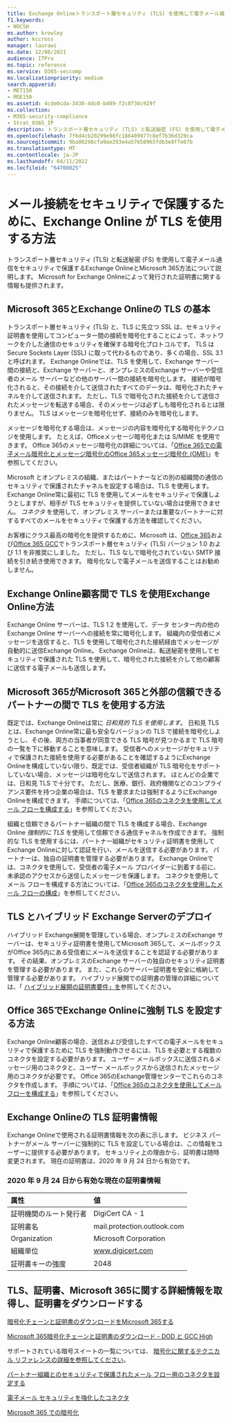 ```yaml
---
title: Exchange Onlineトランスポート層セキュリティ (TLS) を使用して電子メール接続をセキュリティで保護する方法
f1.keywords:
- NOCSH
ms.author: krowley
author: kccross
manager: laurawi
ms.date: 12/08/2021
audience: ITPro
ms.topic: reference
ms.service: O365-seccomp
ms.localizationpriority: medium
search.appverid:
- MET150
- MOE150
ms.assetid: 4cde0cda-3430-4dc0-b489-f2c0736c929f
ms.collection:
- M365-security-compliance
- Strat_O365_IP
description: トランスポート層セキュリティ (TLS) と転送秘密 (FS) を使用して電子メール通信をセキュリティで保護するExchange OnlineとMicrosoft 365方法について説明します。 Microsoft for Exchange Onlineによって発行された証明書に関する情報も取得します。
ms.openlocfilehash: 7f6d4cb20299e98fc186409977c8ef7b36d329ca
ms.sourcegitcommit: 9ba00298cfa9ae293e4a57650965fdb3e8ffe07b
ms.translationtype: MT
ms.contentlocale: ja-JP
ms.lasthandoff: 04/11/2022
ms.locfileid: "64760825"
---
```

# <a name="how-exchange-online-uses-tls-to-secure-email-connections"></a>メール接続をセキュリティで保護するために、Exchange Online が TLS を使用する方法

トランスポート層セキュリティ (TLS) と転送秘密 (FS) を使用して電子メール通信をセキュリティで保護するExchange OnlineとMicrosoft 365方法について説明します。 Microsoft for Exchange Onlineによって発行された証明書に関する情報も提供されます。
  
## <a name="tls-basics-for-microsoft-365-and-exchange-online"></a>Microsoft 365とExchange Onlineの TLS の基本

トランスポート層セキュリティ (TLS) と、TLS に先立つ SSL は、セキュリティ証明書を使用してコンピューター間の接続を暗号化することによって、ネットワークを介した通信のセキュリティを確保する暗号化プロトコルです。 TLS は Secure Sockets Layer (SSL) に取って代わるものであり、多くの場合、SSL 3.1 と呼ばれます。 Exchange Onlineでは、TLS を使用して、Exchange サーバー間の接続と、Exchange サーバーと、オンプレミスのExchange サーバーや受信者のメール サーバーなどの他のサーバー間の接続を暗号化します。 接続が暗号化されると、その接続を介して送信されたすべてのデータは、暗号化されたチャネルを介して送信されます。 ただし、TLS で暗号化された接続を介して送信されたメッセージを転送する場合、そのメッセージは必ずしも暗号化されるとは限りません。 TLS はメッセージを暗号化せず、接続のみを暗号化します。
  
メッセージを暗号化する場合は、メッセージの内容を暗号化する暗号化テクノロジを使用します。 たとえば、Officeメッセージ暗号化または S/MIME を使用できます。 Office 365のメッセージ暗号化の詳細については、「[Office 365での電子メール](email-encryption.md)[暗号化とメッセージ暗号化のOffice 365メッセージ暗号化 (OME)](ome.md)」を参照してください。
  
Microsoft とオンプレミスの組織、またはパートナーなどの別の組織間の通信のセキュリティで保護されたチャネルを設定する場合は、TLS を使用します。 Exchange Online常に最初に TLS を使用してメールをセキュリティで保護しようとしますが、相手が TLS セキュリティを提供していない場合は使用できません。 *コネクタ* を使用して、オンプレミス サーバーまたは重要なパートナーに対するすべてのメールをセキュリティで保護する方法を確認してください。

お客様にクラス最高の暗号化を提供するために、Microsoft は、[Office 365](tls-1.0-and-1.1-deprecation-for-office-365.md)および[Office 365 GCC](tls-1-2-in-office-365-gcc.md)でトランスポート層セキュリティ (TLS) バージョン 1.0 および 1.1 を非推奨にしました。 ただし、TLS なしで暗号化されていない SMTP 接続を引き続き使用できます。 暗号化なしで電子メールを送信することはお勧めしません。  
  
## <a name="how-exchange-online-uses-tls-between-exchange-online-customers"></a>Exchange Online顧客間で TLS を使用Exchange Online方法

Exchange Online サーバーは、TLS 1.2 を使用して、データ センター内の他のExchange Online サーバーへの接続を常に暗号化します。 組織内の受信者にメッセージを送信すると、TLS を使用して暗号化された接続経由でメッセージが自動的に送信Exchange Online。 Exchange Onlineは、転送秘密を使用してセキュリティで保護された TLS を使用して、暗号化された接続を介して他の顧客に送信する電子メールも送信します。
  
## <a name="how-microsoft-365-uses-tls-between-microsoft-365-and-external-trusted-partners"></a>Microsoft 365がMicrosoft 365と外部の信頼できるパートナーの間で TLS を使用する方法

既定では、Exchange Onlineは常に *日和見的 TLS を使用します*。 日和見 TLS とは、Exchange Online常に最も安全なバージョンの TLS で接続を暗号化しようとし、その後、両方の当事者が同意できる TLS 暗号が見つかるまで TLS 暗号の一覧を下に移動することを意味します。 受信者へのメッセージがセキュリティで保護された接続を使用する必要があることを確認するようにExchange Onlineを構成していない限り、既定では、受信者組織が TLS 暗号化をサポートしていない場合、メッセージは暗号化なしで送信されます。 ほとんどの企業では、日和見 TLS で十分です。 ただし、医療、銀行、政府機関などのコンプライアンス要件を持つ企業の場合は、TLS を要求または強制するようにExchange Onlineを構成できます。 手順については、「[Office 365のコネクタを使用してメール フローを構成する](/exchange/mail-flow-best-practices/use-connectors-to-configure-mail-flow/use-connectors-to-configure-mail-flow)」を参照してください。
  
組織と信頼できるパートナー組織の間で TLS を構成する場合、Exchange Online *強制的に TLS* を使用して信頼できる通信チャネルを作成できます。 強制的な TLS を使用するには、パートナー組織がセキュリティ証明書を使用してExchange Onlineに対して認証を行い、メールを送信する必要があります。 パートナーは、独自の証明書を管理する必要があります。 Exchange Onlineでは、コネクタを使用して、受信者の電子メール プロバイダーに到着する前に、未承認のアクセスから送信したメッセージを保護します。 コネクタを使用してメール フローを構成する方法については、「[Office 365のコネクタを使用したメール フローの構成](/exchange/mail-flow-best-practices/use-connectors-to-configure-mail-flow/use-connectors-to-configure-mail-flow)」を参照してください。
  
## <a name="tls-and-hybrid-exchange-server-deployments"></a>TLS とハイブリッド Exchange Serverのデプロイ

ハイブリッド Exchange展開を管理している場合、オンプレミスのExchange サーバーは、セキュリティ証明書を使用してMicrosoft 365して、メールボックスがOffice 365内にある受信者にメールを送信することを認証する必要があります。 その結果、オンプレミスのExchange サーバーの独自のセキュリティ証明書を管理する必要があります。 また、これらのサーバー証明書を安全に格納して管理する必要があります。 ハイブリッド展開での証明書の管理の詳細については、「 [ハイブリッド展開の証明書要件」を](/exchange/certificate-requirements)参照してください。
  
## <a name="how-to-set-up-forced-tls-for-exchange-online-in-office-365"></a>Office 365でExchange Onlineに強制 TLS を設定する方法

Exchange Online顧客の場合、送信および受信したすべての電子メールをセキュリティで保護するために TLS を強制動作させるには、TLS を必要とする複数のコネクタを設定する必要があります。 ユーザー メールボックスに送信されるメッセージ用のコネクタと、ユーザー メールボックスから送信されたメッセージ用のコネクタが必要です。 Office 365のExchange管理センターでこれらのコネクタを作成します。 手順については、「[Office 365のコネクタを使用してメール フローを構成する](/exchange/mail-flow-best-practices/use-connectors-to-configure-mail-flow/use-connectors-to-configure-mail-flow)」を参照してください。

## <a name="tls-certificate-information-for-exchange-online"></a>Exchange Onlineの TLS 証明書情報

Exchange Onlineで使用される証明書情報を次の表に示します。 ビジネス パートナーがメール サーバーに強制的に TLS を設定している場合は、この情報をユーザーに提供する必要があります。 セキュリティ上の理由から、証明書は随時変更されます。 現在の証明書は、2020 年 9 月 24 日から有効です。

### <a name="current-certificate-information-valid-from-september-24-2020"></a>2020 年 9 月 24 日から有効な現在の証明書情報
  
| 属性 | 値 |
|:-----|:-----|
|証明機関のルート発行者|DigiCert CA - 1|
|証明書名|mail.protection.outlook.com|
|Organization|Microsoft Corporation|
|組織単位|www.digicert.com|
|証明書キーの強度|2048|

## <a name="get-more-information-about-tls-certificates-and-microsoft-365-and-download-certificates"></a>TLS、証明書、Microsoft 365に関する詳細情報を取得し、証明書をダウンロードする

[暗号化チェーンと証明書のダウンロードをMicrosoft 365する](encryption-office-365-certificate-chains.md)

[Microsoft 365暗号化チェーンと証明書のダウンロード - DOD と GCC High](encryption-office-365-certificate-chains-itar.md)

サポートされている暗号スイートの一覧については、 [暗号化に関するテクニカル リファレンスの詳細を参照してください](technical-reference-details-about-encryption.md)。
  
[パートナー組織とのセキュリティで保護されたメール フロー用のコネクタを設定する](/exchange/mail-flow-best-practices/use-connectors-to-configure-mail-flow/set-up-connectors-for-secure-mail-flow-with-a-partner)
  
[電子メール セキュリティを強化したコネクタ](/previous-versions/exchange-server/exchange-150/dn942516(v=exchg.150))
  
[Microsoft 365 での暗号化](encryption.md)
